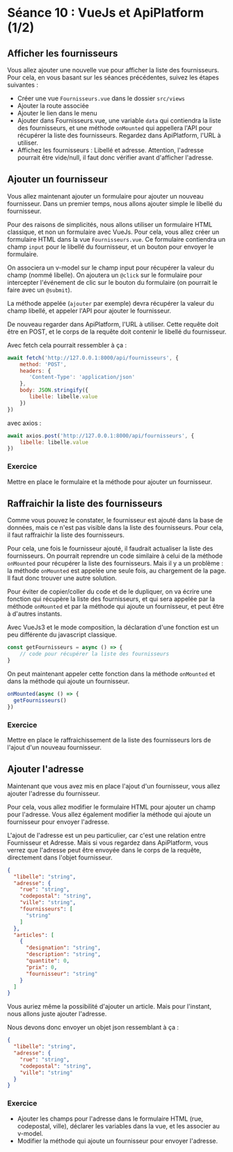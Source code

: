 # Séance 10 : VueJs et ApiPlatform (1/2)

## Afficher les fournisseurs

Vous allez ajouter une nouvelle vue pour afficher la liste des fournisseurs. Pour cela, en vous basant sur les séances précédentes, suivez les étapes suivantes :

* Créer une vue `Fournisseurs.vue` dans le dossier `src/views`
* Ajouter la route associée
* Ajouter le lien dans le menu
* Ajouter dans Fournisseurs.vue, une variable `data` qui contiendra la liste des fournisseurs, et une méthode `onMounted` qui appellera l'API pour récupérer la liste des fournisseurs. Regardez dans ApiPlatform, l'URL à utiliser.
* Affichez les fournisseurs : Libellé et adresse. Attention, l'adresse pourrait être vide/null, il faut donc vérifier avant d'afficher l'adresse.

## Ajouter un fournisseur

Vous allez maintenant ajouter un formulaire pour ajouter un nouveau fournisseur. Dans un premier temps, nous allons ajouter simple le libellé du fournisseur.

Pour des raisons de simplicités, nous allons utiliser un formulaire HTML classique, et non un formulaire avec VueJs. Pour cela, vous allez créer un formulaire HTML dans la vue `Fournisseurs.vue`. Ce formulaire contiendra un champ `input` pour le libellé du fournisseur, et un bouton pour envoyer le formulaire.

On associera un v-model sur le champ input pour récupérer la valeur du champ (nommé libelle). On ajoutera un `@click` sur le formulaire pour intercepter l'événement de clic sur le bouton du formulaire (on pourrait le faire avec un `@submit`). 

La méthode appelée (`ajouter` par exemple) devra récupérer la valeur du champ libellé, et appeler l'API pour ajouter le fournisseur.

De nouveau regarder dans ApiPlatform, l'URL à utiliser. Cette requête doit être en POST, et le corps de la requête doit contenir le libellé du fournisseur.

Avec fetch cela pourrait ressembler à ça :

```javascript
await fetch('http://127.0.0.1:8000/api/fournisseurs', {
    method: 'POST',
    headers: {
       'Content-Type': 'application/json'
    },
    body: JSON.stringify({
       libelle: libelle.value
    })
})
```

avec axios :

```javascript
await axios.post('http://127.0.0.1:8000/api/fournisseurs', {
    libelle: libelle.value
})
```

### Exercice

Mettre en place le formulaire et la méthode pour ajouter un fournisseur.

## Raffraichir la liste des fournisseurs

Comme vous pouvez le constater, le fournisseur est ajouté dans la base de données, mais ce n'est pas visible dans la liste des fournisseurs. Pour cela, il faut raffraichir la liste des fournisseurs.

Pour cela, une fois le fournisseur ajouté, il faudrait actualiser la liste des fournisseurs. On pourrait reprendre un code similaire à celui de la méthode `onMounted` pour récupérer la liste des fournisseurs. Mais il y a un problème : la méthode `onMounted` est appelée une seule fois, au chargement de la page. Il faut donc trouver une autre solution.

Pour éviter de copier/coller du code et de le dupliquer, on va écrire une fonction qui récupère la liste des fournisseurs, et qui sera appelée par la méthode `onMounted` et par la méthode qui ajoute un fournisseur, et peut être à d'autres instants.

Avec VueJs3 et le mode composition, la déclaration d'une fonction est un peu différente du javascript classique.

```javascript
const getFournisseurs = async () => {
    // code pour récupérer la liste des fournisseurs
}
```

On peut maintenant appeler cette fonction dans la méthode `onMounted` et dans la méthode qui ajoute un fournisseur.

```javascript
onMounted(async () => {
  getFournisseurs()
})
```

### Exercice

Mettre en place le raffraichissement de la liste des fournisseurs lors de l'ajout d'un nouveau fournisseur.

## Ajouter l'adresse

Maintenant que vous avez mis en place l'ajout d'un fournisseur, vous allez ajouter l'adresse du fournisseur.

Pour cela, vous allez modifier le formulaire HTML pour ajouter un champ pour l'adresse. Vous allez également modifier la méthode qui ajoute un fournisseur pour envoyer l'adresse.

L'ajout de l'adresse est un peu particulier, car c'est une relation entre Fournisseur et Adresse. Mais si vous regardez dans ApiPlatform, vous verrez que l'adresse peut être envoyée dans le corps de la requête, directement dans l'objet fournisseur.

```json
{
  "libelle": "string",
  "adresse": {
    "rue": "string",
    "codepostal": "string",
    "ville": "string",
    "fournisseurs": [
      "string"
    ]
  },
  "articles": [
    {
      "designation": "string",
      "description": "string",
      "quantite": 0,
      "prix": 0,
      "fournisseur": "string"
    }
  ]
}
```

Vous auriez même la possibilité d'ajouter un article. Mais pour l'instant, nous allons juste ajouter l'adresse.

Nous devons donc envoyer un objet json ressemblant à ça :

```json
{
  "libelle": "string",
  "adresse": {
    "rue": "string",
    "codepostal": "string",
    "ville": "string"
  }
}
```

### Exercice

* Ajouter les champs pour l'adresse dans le formulaire HTML (rue, codepostal, ville), déclarer les variables dans la vue, et les associer au v-model.
* Modifier la méthode qui ajoute un fournisseur pour envoyer l'adresse.
